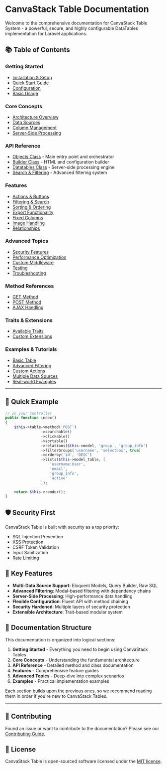 # CanvaStack Table Documentation

Welcome to the comprehensive documentation for CanvaStack Table System - a powerful, secure, and highly configurable DataTables implementation for Laravel applications.

## 📚 Table of Contents

### Getting Started
- [Installation & Setup](installation.md)
- [Quick Start Guide](quick-start.md)
- [Configuration](configuration.md)
- [Basic Usage](basic-usage.md)

### Core Concepts
- [Architecture Overview](architecture.md)
- [Data Sources](data-sources.md)
- [Column Management](columns.md)
- [Server-Side Processing](server-side.md)

### API Reference
- [Objects Class](api/objects.md) - Main entry point and orchestrator
- [Builder Class](api/builder.md) - HTML and configuration builder
- [Datatables Class](api/datatables.md) - Server-side processing engine
- [Search & Filtering](api/search.md) - Advanced filtering system

### Features
- [Actions & Buttons](features/actions.md)
- [Filtering & Search](features/filtering.md)
- [Sorting & Ordering](features/sorting.md)
- [Export Functionality](features/export.md)
- [Fixed Columns](features/fixed-columns.md)
- [Image Handling](features/images.md)
- [Relationships](features/relationships.md)

### Advanced Topics
- [Security Features](advanced/security.md)
- [Performance Optimization](advanced/performance.md)
- [Custom Middleware](advanced/middleware.md)
- [Testing](advanced/testing.md)
- [Troubleshooting](advanced/troubleshooting.md)

### Method References
- [GET Method](methods/get.md)
- [POST Method](methods/post.md)
- [AJAX Handling](methods/ajax.md)

### Traits & Extensions
- [Available Traits](traits/overview.md)
- [Custom Extensions](traits/custom.md)

### Examples & Tutorials
- [Basic Table](examples/basic.md)
- [Advanced Filtering](examples/filtering.md)
- [Custom Actions](examples/actions.md)
- [Multiple Data Sources](examples/data-sources.md)
- [Real-world Examples](examples/real-world.md)

---

## 🚀 Quick Example

```php
// In your Controller
public function index()
{
    $this->table->method('POST')
                ->searchable()
                ->clickable()
                ->sortable()
                ->relations($this->model, 'group', 'group_info')
                ->filterGroups('username', 'selectbox', true)
                ->orderby('id', 'DESC')
                ->lists($this->model_table, [
                    'username:User', 
                    'email', 
                    'group_info', 
                    'active'
                ]);

    return $this->render();
}
```

## 🛡️ Security First

CanvaStack Table is built with security as a top priority:
- SQL Injection Prevention
- XSS Protection
- CSRF Token Validation
- Input Sanitization
- Rate Limiting

## 🎯 Key Features

- **Multi-Data Source Support**: Eloquent Models, Query Builder, Raw SQL
- **Advanced Filtering**: Modal-based filtering with dependency chains
- **Server-Side Processing**: High-performance data handling
- **Flexible Configuration**: Fluent API with method chaining
- **Security Hardened**: Multiple layers of security protection
- **Extensible Architecture**: Trait-based modular system

## 📖 Documentation Structure

This documentation is organized into logical sections:

1. **Getting Started** - Everything you need to begin using CanvaStack Tables
2. **Core Concepts** - Understanding the fundamental architecture
3. **API Reference** - Detailed method and class documentation
4. **Features** - Comprehensive feature guides
5. **Advanced Topics** - Deep-dive into complex scenarios
6. **Examples** - Practical implementation examples

Each section builds upon the previous ones, so we recommend reading them in order if you're new to CanvaStack Tables.

---

## 🤝 Contributing

Found an issue or want to contribute to the documentation? Please see our [Contributing Guide](contributing.md).

## 📄 License

CanvaStack Table is open-sourced software licensed under the [MIT license](license.md).
